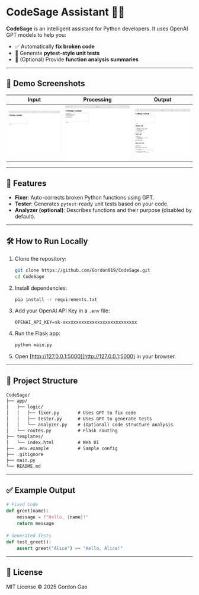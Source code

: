 # CodeSage Assistant 🧠💡

**CodeSage** is an intelligent assistant for Python developers. It uses OpenAI GPT models to help you:
- ✅ Automatically **fix broken code**
- 🧪 Generate **pytest-style unit tests**
- 🧠 (Optional) Provide **function analysis summaries**

---

## 📸 Demo Screenshots

| Input | Processing | Output |
|-------|------------|--------|
| ![Input Code](./screenshots/input.jpg) | ![Processing](./screenshots/submitted.jpg) | ![Output](./screenshots/output.jpg) |

---

## 🚀 Features

- **Fixer**: Auto-corrects broken Python functions using GPT.
- **Tester**: Generates `pytest`-ready unit tests based on your code.
- **Analyzer (optional)**: Describes functions and their purpose (disabled by default).

---

## 🛠️ How to Run Locally

1. Clone the repository:
   ```bash
   git clone https://github.com/Gordon019/CodeSage.git
   cd CodeSage
   ```

2. Install dependencies:
   ```bash
   pip install -r requirements.txt
   ```

3. Add your OpenAI API Key in a `.env` file:
   ```env
   OPENAI_API_KEY=sk-xxxxxxxxxxxxxxxxxxxxxxxxxxxx
   ```

4. Run the Flask app:
   ```bash
   python main.py
   ```

5. Open [http://127.0.0.1:5000](http://127.0.0.1:5000) in your browser.

---

## 📂 Project Structure

```
CodeSage/
├── app/
│   ├── logic/
│   │   ├── fixer.py       # Uses GPT to fix code
│   │   ├── tester.py      # Uses GPT to generate tests
│   │   └── analyzer.py    # (Optional) code structure analysis
│   └── routes.py          # Flask routing
├── templates/
│   └── index.html         # Web UI
├── .env.example           # Sample config
├── .gitignore
├── main.py
└── README.md
```

---

## ✅ Example Output

```python
# Fixed Code
def greet(name):
    message = f"Hello, {name}!"
    return message

# Generated Tests
def test_greet():
    assert greet("Alice") == "Hello, Alice!"
```

---

## 📜 License

MIT License © 2025 Gordon Gao
